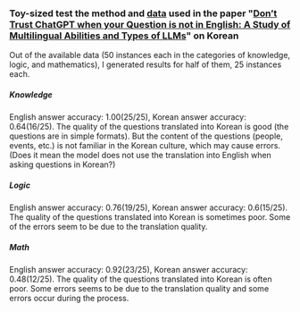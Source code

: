 ### Toy-sized test the method and [data](https://github.com/Senyu-Li/LLM-Multilingual-Types) used in the paper "[Don’t Trust ChatGPT when your Question is not in English: A Study of Multilingual Abilities and Types of LLMs](https://aclanthology.org/2023.emnlp-main.491/)" on Korean

Out of the available data (50 instances each in the categories of knowledge, logic, and mathematics), I generated results for half of them, 25 instances each.

##### Knowledge
English answer accuracy: 1.00(25/25), Korean answer accuracy: 0.64(16/25). 
The quality of the questions translated into Korean is good (the questions are in simple formats). But the content of the questions (people, events, etc.) is not familiar in the Korean culture, which may cause errors.
(Does it mean the model does not use the translation into English when asking questions in Korean?)

##### Logic
English answer accuracy: 0.76(19/25), Korean answer accuracy: 0.6(15/25). 
The quality of the questions translated into Korean is sometimes poor. Some of the errors seem to be due to the translation quality.

##### Math
English answer accuracy: 0.92(23/25), Korean answer accuracy: 0.48(12/25). 
The quality of the questions translated into Korean is often poor. Some errors seems to be due to the translation quality and some errors occur during the process.